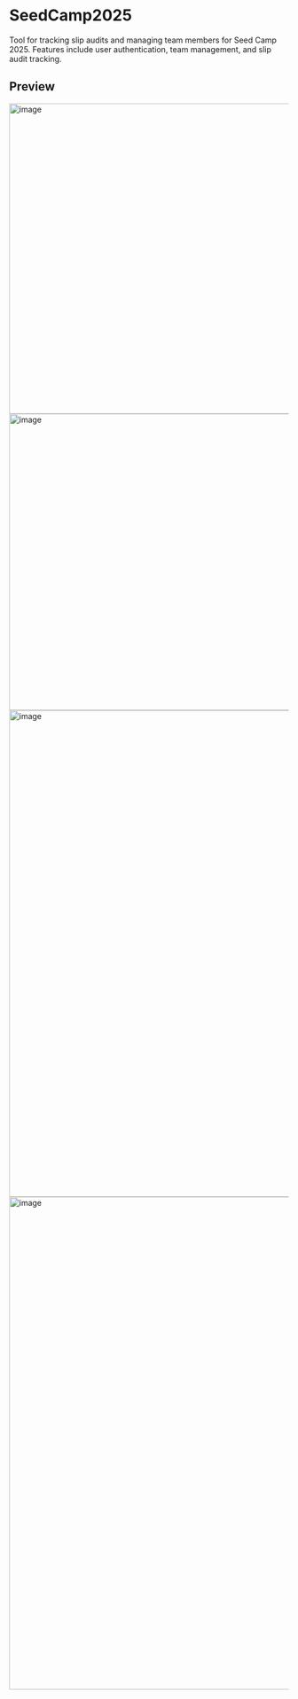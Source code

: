 # SeedCamp2025 

Tool for tracking slip audits and managing team members for Seed Camp 2025. Features include user authentication, team management, and slip audit tracking.

## Preview


<img width="776" height="560" alt="image" src="https://github.com/user-attachments/assets/ce873b69-50f3-4706-a0d8-a55d84f8aa8d" />

<img width="520" height="535" alt="image" src="https://github.com/user-attachments/assets/f035ac26-9ff9-4fb1-986c-1007245f10c1" />



<img width="681" height="878" alt="image" src="https://github.com/user-attachments/assets/230c95de-2619-41f5-b1eb-27dc0f5d0c63" />


<img width="1229" height="889" alt="image" src="https://github.com/user-attachments/assets/87a03c97-8402-4869-856f-bee9fa851d4d" />



